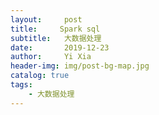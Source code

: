 ```yaml
---
layout:     post
title:     Spark sql
subtitle:   大数据处理
date:       2019-12-23
author:     Yi Xia
header-img: img/post-bg-map.jpg
catalog: true
tags:
    - 大数据处理
---
```

